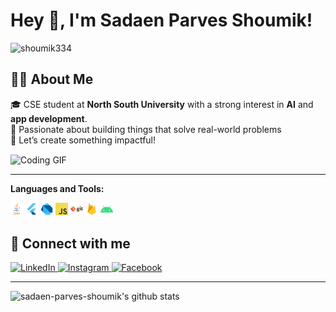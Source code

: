 <h1 title="Welcome!">Hey 👋, I'm Sadaen Parves Shoumik!</h1>
<p align="left">
  <img src="https://komarev.com/ghpvc/?username=shoumik334&label=Profile%20views&color=0e75b6&style=flat" alt="shoumik334" />
</p>

## 👨‍💻 About Me 


🎓 CSE student at **North South University** with a strong interest in **AI** and **app development**.  
🚀 Passionate about building things that solve real-world problems <br>
🤝 Let’s create something impactful!

<img align="center" alt="Coding GIF" src="https://i.pinimg.com/originals/e4/26/70/e426702edf874b181aced1e2fa5c6cde.gif" width="300"/>


---

**Languages and Tools:**  

<code><img height="20" src="https://raw.githubusercontent.com/github/explore/master/topics/java/java.png"></code>
<code><img height="20" src="https://raw.githubusercontent.com/github/explore/master/topics/flutter/flutter.png"></code>
<code><img height="20" src="https://raw.githubusercontent.com/github/explore/master/topics/dart/dart.png"></code>
<code><img height="20" src="https://raw.githubusercontent.com/github/explore/master/topics/javascript/javascript.png"></code>
<code><img height="20" src="https://raw.githubusercontent.com/github/explore/master/topics/git/git.png"></code>
<code><img height="20" src="https://raw.githubusercontent.com/github/explore/master/topics/firebase/firebase.png"></code>
<code><img height="20" src="https://raw.githubusercontent.com/github/explore/master/topics/android/android.png"></code>


## 🤝 Connect with me

<p>
  <a href="http://linkedin.com/in/sadaen-parves-shoumik-a5b48a25b" target="_blank">
    <img alt="LinkedIn" src="https://img.shields.io/badge/LinkedIn-blue?logo=linkedin&style=for-the-badge">
  </a>
  <a href="https://www.instagram.com/depressed_shoumik?igsh=MWxpems3Y3JwOWJ3dg" target="_blank">
    <img alt="Instagram" src="https://img.shields.io/badge/Instagram-E4405F?logo=instagram&style=for-the-badge">
  </a>
  <a href="https://www.facebook.com/share/1AMpYxkv5u/?mibextid=wwXIfr" target="_blank">
    <img alt="Facebook" src="https://img.shields.io/badge/Facebook-1877F2?logo=facebook&style=for-the-badge">
  </a>
</p>


---
![sadaen-parves-shoumik's github stats](https://github-readme-stats.vercel.app/api?username=shoumik334&show_icons=true&hide_border=false)
<img src="https://github-readme-streak-stats.herokuapp.com/?user=shoumik334&amp;theme=default;hide_border=false" alt=""><br>
<img src="https://github-readme-stats.vercel.app/api/top-langs/?username=shoumik334&amp;theme=default;hide_border=false&amp;include_all_commits=false&amp;count_private=false&amp;layout=compact" alt=""></p>


